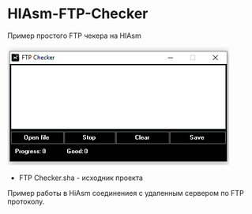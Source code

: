 # HIAsm-FTP-Checker
Пример простого FTP чекера на HIAsm

![Image alt](https://github.com/the-Gross/HIAsm-FTP-Checker/blob/main/Screenshot.png)

* FTP Checker.sha - исходник проекта

Пример работы в HiAsm соединениея с удаленным сервером по FTP протоколу.
